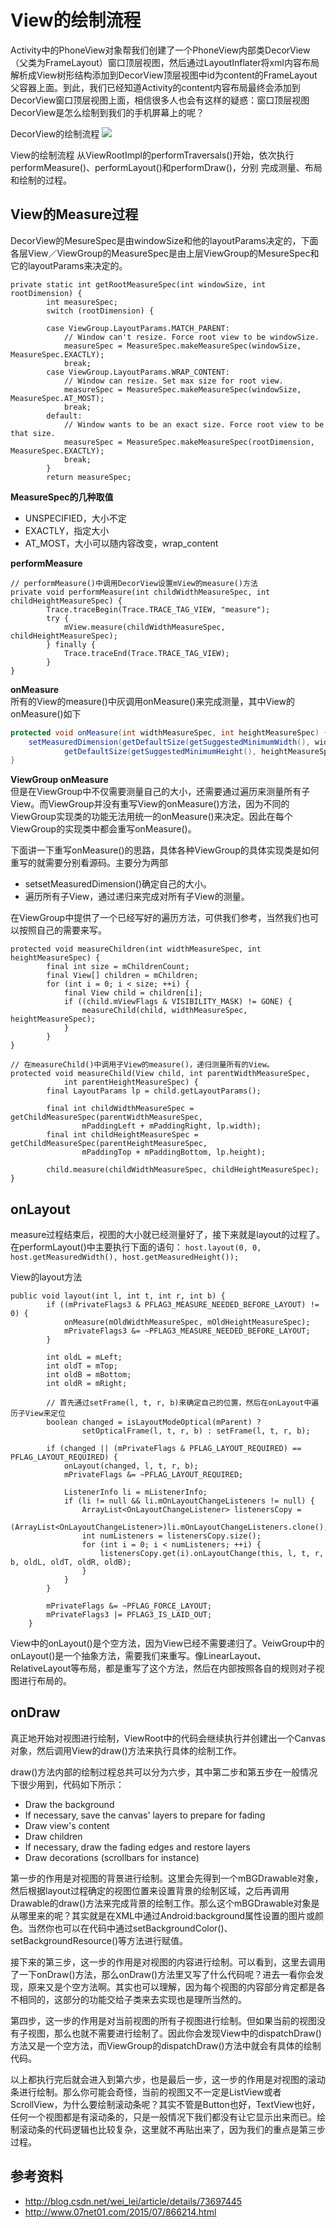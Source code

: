 # View的绘制流程
Activity中的PhoneView对象帮我们创建了一个PhoneView内部类DecorView（父类为FrameLayout）窗口顶层视图，然后通过LayoutInflater将xml内容布局解析成View树形结构添加到DecorView顶层视图中id为content的FrameLayout父容器上面。到此，我们已经知道Activity的content内容布局最终会添加到DecorView窗口顶层视图上面，相信很多人也会有这样的疑惑：窗口顶层视图DecorView是怎么绘制到我们的手机屏幕上的呢？

DecorView的绘制流程
![](./image/android_decorview.png)

View的绘制流程
从ViewRootImpl的performTraversals()开始，依次执行performMeasure()、performLayout()和performDraw()，分别
完成测量、布局和绘制的过程。

## View的Measure过程
DecorView的MesureSpec是由windowSize和他的layoutParams决定的，下面各层View／ViewGroup的MeasureSpec是由上层ViewGroup的MesureSpec和它的layoutParams来决定的。
```
private static int getRootMeasureSpec(int windowSize, int rootDimension) {  
        int measureSpec;  
        switch (rootDimension) {  

        case ViewGroup.LayoutParams.MATCH_PARENT:  
            // Window can't resize. Force root view to be windowSize.  
            measureSpec = MeasureSpec.makeMeasureSpec(windowSize, MeasureSpec.EXACTLY);  
            break;  
        case ViewGroup.LayoutParams.WRAP_CONTENT:  
            // Window can resize. Set max size for root view.  
            measureSpec = MeasureSpec.makeMeasureSpec(windowSize, MeasureSpec.AT_MOST);  
            break;  
        default:  
            // Window wants to be an exact size. Force root view to be that size.  
            measureSpec = MeasureSpec.makeMeasureSpec(rootDimension, MeasureSpec.EXACTLY);  
            break;  
        }  
        return measureSpec;  
```
**MeasureSpec的几种取值**  
- UNSPECIFIED，大小不定
- EXACTLY，指定大小
- AT_MOST，大小可以随内容改变，wrap_content

**performMeasure**  
```
// performMeasure()中调用DecorView设置mView的measure()方法
private void performMeasure(int childWidthMeasureSpec, int childHeightMeasureSpec) {  
        Trace.traceBegin(Trace.TRACE_TAG_VIEW, "measure");  
        try {  
            mView.measure(childWidthMeasureSpec, childHeightMeasureSpec);  
        } finally {  
            Trace.traceEnd(Trace.TRACE_TAG_VIEW);  
        }  
}  
```

**onMeasure**  
所有的View的measure()中灰调用onMeasure()来完成测量，其中View的onMeasure()如下
```java
protected void onMeasure(int widthMeasureSpec, int heightMeasureSpec) {  
    setMeasuredDimension(getDefaultSize(getSuggestedMinimumWidth(), widthMeasureSpec),  
            getDefaultSize(getSuggestedMinimumHeight(), heightMeasureSpec));  
}  
```

**ViewGroup onMeasure**  
但是在ViewGroup中不仅需要测量自己的大小，还需要通过遍历来测量所有子View。而ViewGroup并没有重写View的onMeasure()方法，因为不同的ViewGroup实现类的功能无法用统一的onMeasure()来决定。因此在每个ViewGroup的实现类中都会重写onMeasure()。

下面讲一下重写onMeasure()的思路，具体各种ViewGroup的具体实现类是如何重写的就需要分别看源码。主要分为两部
- setsetMeasuredDimension()确定自己的大小。
- 遍历所有子View，通过递归来完成对所有子View的测量。

在ViewGroup中提供了一个已经写好的遍历方法，可供我们参考，当然我们也可以按照自己的需要来写。
```
protected void measureChildren(int widthMeasureSpec, int heightMeasureSpec) {  
        final int size = mChildrenCount;  
        final View[] children = mChildren;  
        for (int i = 0; i < size; ++i) {  
            final View child = children[i];  
            if ((child.mViewFlags & VISIBILITY_MASK) != GONE) {  
                measureChild(child, widthMeasureSpec, heightMeasureSpec);  
            }  
        }  
}

// 在measureChild()中调用子View的measure()，递归测量所有的View。
protected void measureChild(View child, int parentWidthMeasureSpec,  
            int parentHeightMeasureSpec) {  
        final LayoutParams lp = child.getLayoutParams();  

        final int childWidthMeasureSpec = getChildMeasureSpec(parentWidthMeasureSpec,  
                mPaddingLeft + mPaddingRight, lp.width);  
        final int childHeightMeasureSpec = getChildMeasureSpec(parentHeightMeasureSpec,  
                mPaddingTop + mPaddingBottom, lp.height);  

        child.measure(childWidthMeasureSpec, childHeightMeasureSpec);  
}    
```

## onLayout
measure过程结束后，视图的大小就已经测量好了，接下来就是layout的过程了。在performLayout()中主要执行下面的语句：
`host.layout(0, 0, host.getMeasuredWidth(), host.getMeasuredHeight()); `

View的layout方法
```
public void layout(int l, int t, int r, int b) {  
        if ((mPrivateFlags3 & PFLAG3_MEASURE_NEEDED_BEFORE_LAYOUT) != 0) {  
            onMeasure(mOldWidthMeasureSpec, mOldHeightMeasureSpec);  
            mPrivateFlags3 &= ~PFLAG3_MEASURE_NEEDED_BEFORE_LAYOUT;  
        }  

        int oldL = mLeft;  
        int oldT = mTop;  
        int oldB = mBottom;  
        int oldR = mRight;  

        // 首先通过setFrame(l, t, r, b)来确定自己的位置，然后在onLayout中遍历子View来定位
        boolean changed = isLayoutModeOptical(mParent) ?  
                setOpticalFrame(l, t, r, b) : setFrame(l, t, r, b);  

        if (changed || (mPrivateFlags & PFLAG_LAYOUT_REQUIRED) == PFLAG_LAYOUT_REQUIRED) {  
            onLayout(changed, l, t, r, b);  
            mPrivateFlags &= ~PFLAG_LAYOUT_REQUIRED;  

            ListenerInfo li = mListenerInfo;  
            if (li != null && li.mOnLayoutChangeListeners != null) {  
                ArrayList<OnLayoutChangeListener> listenersCopy =  
                        (ArrayList<OnLayoutChangeListener>)li.mOnLayoutChangeListeners.clone();  
                int numListeners = listenersCopy.size();  
                for (int i = 0; i < numListeners; ++i) {  
                    listenersCopy.get(i).onLayoutChange(this, l, t, r, b, oldL, oldT, oldR, oldB);  
                }  
            }  
        }  

        mPrivateFlags &= ~PFLAG_FORCE_LAYOUT;  
        mPrivateFlags3 |= PFLAG3_IS_LAID_OUT;  
    }  
```
View中的onLayout()是个空方法，因为View已经不需要递归了。VeiwGroup中的onLayout()是一个抽象方法，需要我们来重写。像LinearLayout、RelativeLayout等布局，都是重写了这个方法，然后在内部按照各自的规则对子视图进行布局的。

## onDraw
真正地开始对视图进行绘制，ViewRoot中的代码会继续执行并创建出一个Canvas对象，然后调用View的draw()方法来执行具体的绘制工作。

draw()方法内部的绘制过程总共可以分为六步，其中第二步和第五步在一般情况下很少用到，代码如下所示：
- Draw the background
- If necessary, save the canvas' layers to prepare for fading
- Draw view's content
- Draw children
- If necessary, draw the fading edges and restore layers
- Draw decorations (scrollbars for instance)

第一步的作用是对视图的背景进行绘制。这里会先得到一个mBGDrawable对象，然后根据layout过程确定的视图位置来设置背景的绘制区域，之后再调用Drawable的draw()方法来完成背景的绘制工作。那么这个mBGDrawable对象是从哪里来的呢？其实就是在XML中通过Android:background属性设置的图片或颜色。当然你也可以在代码中通过setBackgroundColor()、setBackgroundResource()等方法进行赋值。

接下来的第三步，这一步的作用是对视图的内容进行绘制。可以看到，这里去调用了一下onDraw()方法，那么onDraw()方法里又写了什么代码呢？进去一看你会发现，原来又是个空方法啊。其实也可以理解，因为每个视图的内容部分肯定都是各不相同的，这部分的功能交给子类来去实现也是理所当然的。

第四步，这一步的作用是对当前视图的所有子视图进行绘制。但如果当前的视图没有子视图，那么也就不需要进行绘制了。因此你会发现View中的dispatchDraw()方法又是一个空方法，而ViewGroup的dispatchDraw()方法中就会有具体的绘制代码。

以上都执行完后就会进入到第六步，也是最后一步，这一步的作用是对视图的滚动条进行绘制。那么你可能会奇怪，当前的视图又不一定是ListView或者ScrollView，为什么要绘制滚动条呢？其实不管是Button也好，TextView也好，任何一个视图都是有滚动条的，只是一般情况下我们都没有让它显示出来而已。绘制滚动条的代码逻辑也比较复杂，这里就不再贴出来了，因为我们的重点是第三步过程。


## 参考资料
- http://blog.csdn.net/wei_lei/article/details/73697445
- http://www.07net01.com/2015/07/866214.html
